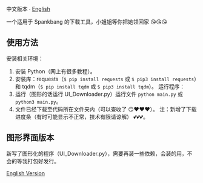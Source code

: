 中文版本 ∙ [English](../README.md)

一个适用于 Spankbang 的下载工具，小姐姐等你把她领回家 😘😘😘

## 使用方法
安装相关环境：
1. 安装 Python（网上有很多教程）。
2. 安装库：requests（`$ pip install requests` 或 `$ pip3 install requests`）和 tqdm（`$ pip install tqdm` 或 `$ pip3 install tqdm`）。
运行程序：
3. 运行（图形的话运行 UI_Downloader.py）运行文件 `python main.py` 或 `python3 main.py`。
4. 文件已经下载至代码所在文件夹内（可以查收了 😏❤️❤️❤️）。
注：新增了下载进度条（有时可能显示不正常，技术有限请谅解） 💕💕💕。

## 图形界面版本
新写了图形化的程序（UI_Downloader.py），需要再装一些依赖，会装的用，不会的等我打包好发行。

[English Version](../README.md)

